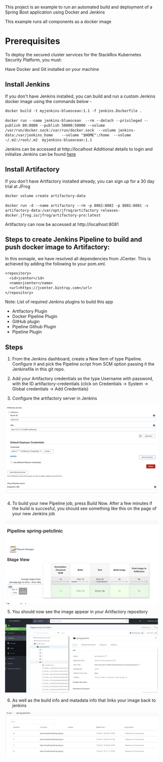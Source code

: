 This project is an example to run an automated build and deployment of a Spring Boot application using Docker and Jenkins

This example runs all components as a docker image

# Prerequisites
To deploy the secured cluster services for the StackRox Kubernetes Security Platform, you must:

Have Docker and Git installed on your machine

## Install Jenkins
If you don't have Jenkins installed, you can build and run a custom Jenkins docker image using the commands below -

```
docker build -t myjenkins-blueocean:1.1 -f jenkins.Dockerfile .

docker run --name jenkins-blueocean  --rm --detach --privileged --publish 80:8080 --publish 50000:50000 --volume /var/run/docker.sock:/var/run/docker.sock  --volume jenkins-data:/var/jenkins_home    --volume "$HOME":/home  --volume ~/.m2:/root/.m2  myjenkins-blueocean:1.1
```

Jenkins can be accessed at http://localhost
Additional details to login and initialize Jenkins can be found <a href=https://www.jenkins.io/doc/tutorials/build-a-java-app-with-maven/#run-jenkins-in-docker>here</a>


## Install Artifactory 

If you don't have Artifactory installed already, you can sign up for a 30 day trial at JFrog

```
docker volume create artifactory-data

docker run -d --name artifactory --rm -p 8082:8082 -p 8081:8081 -v artifactory-data:/var/opt/jfrog/artifactory releases-docker.jfrog.io/jfrog/artifactory-pro:latest
```

Artifactory can now be accessed at http://localhost:8081


## Steps to create Jenkins Pipeline to build and push docker image to Artifactory:

In this exmaple, we have resolved all dependencies from JCenter. This is achieved by adding the following to your pom.xml.

```
<repository>
  <id>jcenter</id>
  <name>jcenter</name>
  <url>https://jcenter.bintray.com</url>
</repository>
```
Note: List of required Jenkins plugins to build this app

* Artifactory Plugin
* Docker Pipeline Plugin
* GitHub plugin
* Pipeline Github Plugin
* Pipeline Plugin

## Steps

1. From the Jenkins dashboard, create a New Item of type Pipeline. Configure it and pick the Pipeline script from SCM option passing it the Jenkinsfile in this git repo.

2. Add your Artifactory credentials as the type Username with password, with the ID artifactory-credentials (click on Credentials -> System -> Global credentials -> Add Credentials)

3. Configure the artifactory server in Jenkins 

![ScreenShot](https://raw.githubusercontent.com/tarunaz/spring-petclinic/main/images/artifactory_server.png)

4. To build your new Pipeline job, press Build Now. After a few minutes if the build is succesful, you should see something like this on the page of your new Jenkins job

![ScreenShot](https://raw.githubusercontent.com/tarunaz/spring-petclinic/main/images/jenkins.png)

5. You should now see the image appear in your Artifactory repository

![ScreenShot](https://raw.githubusercontent.com/tarunaz/spring-petclinic/main/images/artifactory.png)

6. As well as the build info and matadata info that links your image back to jenkins

![ScreenShot](https://raw.githubusercontent.com/tarunaz/spring-petclinic/main/images/builds.png)




